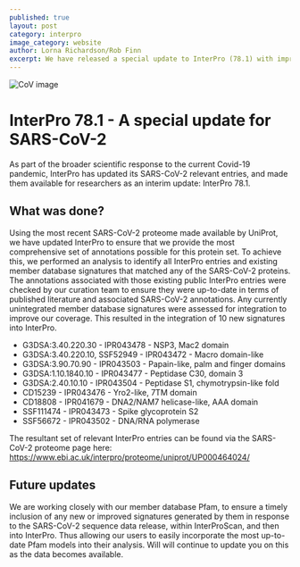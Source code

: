 ```yaml
---
published: true
layout: post
category: interpro
image_category: website
author: Lorna Richardson/Rob Finn
excerpt: We have released a special update to InterPro (78.1) with improved coverage of the SARS-CoV-2 protein sequences.
---
```



![CoV image]({{site.baseurl}}/assets/media/images/posts/CoV_image.png)

# InterPro 78.1 - A special update for SARS-CoV-2

As part of the broader scientific response to the current Covid-19 pandemic, InterPro has updated its SARS-CoV-2 relevant entries, and made them available for researchers as an interim update: InterPro 78.1.

## What was done?
Using the most recent SARS-CoV-2 proteome made available by UniProt, we have updated InterPro to ensure that we provide the most comprehensive set of annotations possible for this protein set. To achieve this, we performed an analysis to identify all InterPro entries and existing member database signatures that matched any of the SARS-CoV-2 proteins. The annotations associated with those existing public InterPro entries were checked by our curation team to ensure they were up-to-date in terms of published literature and associated SARS-CoV-2 annotations. Any currently unintegrated member database signatures were assessed for integration to improve our coverage. This resulted in the integration of 10 new signatures into InterPro.

* G3DSA:3.40.220.30 - IPR043478 - NSP3, Mac2 domain
* G3DSA:3.40.220.10, SSF52949 - IPR043472 - Macro domain-like
* G3DSA:3.90.70.90 - IPR043503 - Papain-like, palm and finger domains
* G3DSA:1.10.1840.10 - IPR043477 - Peptidase C30, domain 3
* G3DSA:2.40.10.10 - IPR043504 - Peptidase S1, chymotrypsin-like fold
* CD15239 - IPR043476 - Yro2-like, 7TM domain
* CD18808 - IPR041679 - DNA2/NAM7 helicase-like, AAA domain
* SSF111474 - IPR043473 - Spike glycoprotein S2
* SSF56672 - IPR043502 - DNA/RNA polymerase

The resultant set of relevant InterPro entries can be found via the SARS-CoV-2 proteome page here: https://www.ebi.ac.uk/interpro/proteome/uniprot/UP000464024/

## Future updates
We are working closely with our member database Pfam, to ensure a timely inclusion of any new or improved signatures generated by them in response to the SARS-CoV-2 sequence data release, within InterProScan, and then into InterPro. Thus allowing our users to easily incorporate the most up-to-date Pfam models into their analysis. Will will continue to update you on this as the data becomes available.


